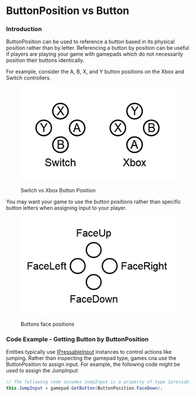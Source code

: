 # ButtonPosition vs Button

### Introduction

ButtonPosition can be used to reference a button based in its physical position rather than by letter. Referencing a button by position can be useful if players are playing your game with gamepads which do not necessarily position their buttons identically.

For example, consider the A, B, X, and Y button positions on the Xbox and Switch controllers.

<figure><img src="../../../../.gitbook/assets/image (1) (1) (1) (1) (1) (1) (1) (1) (1) (1) (1) (1) (1) (1) (1) (1) (1) (1) (1) (1) (1) (1) (1) (1) (1) (1) (1) (1) (1) (1) (1) (1) (1) (1) (1) (1).png" alt=""><figcaption><p>Switch vs Xbox Button Position</p></figcaption></figure>

You may want your game to use the button positions rather than specific button letters when assigning input to your player.

<figure><img src="../../../../.gitbook/assets/image (1) (1) (1) (1) (1) (1) (1) (1) (1) (1) (1) (1) (1) (1) (1) (1) (1) (1) (1) (1) (1) (1) (1) (1) (1) (1) (1) (1) (1) (1) (1) (1) (1) (1) (1) (1) (1).png" alt=""><figcaption><p>Buttons face positions</p></figcaption></figure>

### Code Example - Getting Button by ButtonPosition

Entities typically use [IPressableInput](../ipressableinput.md) instances to control actions like jumping. Rather than inspecting the gamepad type, games cna use the ButtonPosition to assign input. For example, the following code might be used to assign the JumpInput:

```csharp
// The following code assumes JumpInput is a property of type IpressableInput:
this.JumpInput = gamepad.GetButton(ButtonPosition.FaceDown);
```

